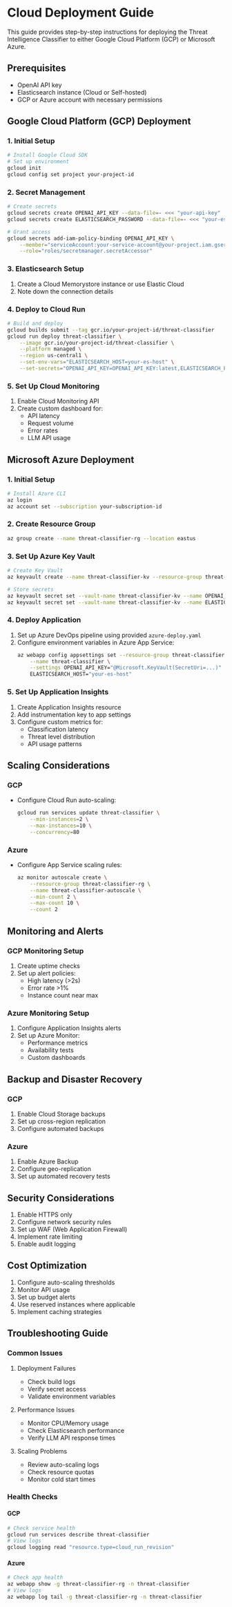 # Cloud Deployment Guide

This guide provides step-by-step instructions for deploying the Threat Intelligence Classifier to either Google Cloud Platform (GCP) or Microsoft Azure.

## Prerequisites

- OpenAI API key
- Elasticsearch instance (Cloud or Self-hosted)
- GCP or Azure account with necessary permissions

## Google Cloud Platform (GCP) Deployment

### 1. Initial Setup

```bash
# Install Google Cloud SDK
# Set up environment
gcloud init
gcloud config set project your-project-id
```

### 2. Secret Management

```bash
# Create secrets
gcloud secrets create OPENAI_API_KEY --data-file=- <<< "your-api-key"
gcloud secrets create ELASTICSEARCH_PASSWORD --data-file=- <<< "your-es-password"

# Grant access
gcloud secrets add-iam-policy-binding OPENAI_API_KEY \
    --member="serviceAccount:your-service-account@your-project.iam.gserviceaccount.com" \
    --role="roles/secretmanager.secretAccessor"
```

### 3. Elasticsearch Setup

1. Create a Cloud Memorystore instance or use Elastic Cloud
2. Note down the connection details

### 4. Deploy to Cloud Run

```bash
# Build and deploy
gcloud builds submit --tag gcr.io/your-project-id/threat-classifier
gcloud run deploy threat-classifier \
    --image gcr.io/your-project-id/threat-classifier \
    --platform managed \
    --region us-central1 \
    --set-env-vars="ELASTICSEARCH_HOST=your-es-host" \
    --set-secrets="OPENAI_API_KEY=OPENAI_API_KEY:latest,ELASTICSEARCH_PASSWORD=ELASTICSEARCH_PASSWORD:latest"
```

### 5. Set Up Cloud Monitoring

1. Enable Cloud Monitoring API
2. Create custom dashboard for:
   - API latency
   - Request volume
   - Error rates
   - LLM API usage

## Microsoft Azure Deployment

### 1. Initial Setup

```bash
# Install Azure CLI
az login
az account set --subscription your-subscription-id
```

### 2. Create Resource Group

```bash
az group create --name threat-classifier-rg --location eastus
```

### 3. Set Up Azure Key Vault

```bash
# Create Key Vault
az keyvault create --name threat-classifier-kv --resource-group threat-classifier-rg

# Store secrets
az keyvault secret set --vault-name threat-classifier-kv --name OPENAI_API_KEY --value "your-api-key"
az keyvault secret set --vault-name threat-classifier-kv --name ELASTICSEARCH_PASSWORD --value "your-es-password"
```

### 4. Deploy Application

1. Set up Azure DevOps pipeline using provided `azure-deploy.yaml`
2. Configure environment variables in Azure App Service:
   ```bash
   az webapp config appsettings set --resource-group threat-classifier-rg \
       --name threat-classifier \
       --settings OPENAI_API_KEY="@Microsoft.KeyVault(SecretUri=...)" \
       ELASTICSEARCH_HOST="your-es-host"
   ```

### 5. Set Up Application Insights

1. Create Application Insights resource
2. Add instrumentation key to app settings
3. Configure custom metrics for:
   - Classification latency
   - Threat level distribution
   - API usage patterns

## Scaling Considerations

### GCP
- Configure Cloud Run auto-scaling:
  ```bash
  gcloud run services update threat-classifier \
      --min-instances=2 \
      --max-instances=10 \
      --concurrency=80
  ```

### Azure
- Configure App Service scaling rules:
  ```bash
  az monitor autoscale create \
      --resource-group threat-classifier-rg \
      --name threat-classifier-autoscale \
      --min-count 2 \
      --max-count 10 \
      --count 2
  ```

## Monitoring and Alerts

### GCP Monitoring Setup
1. Create uptime checks
2. Set up alert policies:
   - High latency (>2s)
   - Error rate >1%
   - Instance count near max

### Azure Monitoring Setup
1. Configure Application Insights alerts
2. Set up Azure Monitor:
   - Performance metrics
   - Availability tests
   - Custom dashboards

## Backup and Disaster Recovery

### GCP
1. Enable Cloud Storage backups
2. Set up cross-region replication
3. Configure automated backups

### Azure
1. Enable Azure Backup
2. Configure geo-replication
3. Set up automated recovery tests

## Security Considerations

1. Enable HTTPS only
2. Configure network security rules
3. Set up WAF (Web Application Firewall)
4. Implement rate limiting
5. Enable audit logging

## Cost Optimization

1. Configure auto-scaling thresholds
2. Monitor API usage
3. Set up budget alerts
4. Use reserved instances where applicable
5. Implement caching strategies

## Troubleshooting Guide

### Common Issues

1. Deployment Failures
   - Check build logs
   - Verify secret access
   - Validate environment variables

2. Performance Issues
   - Monitor CPU/Memory usage
   - Check Elasticsearch performance
   - Verify LLM API response times

3. Scaling Problems
   - Review auto-scaling logs
   - Check resource quotas
   - Monitor cold start times

### Health Checks

#### GCP
```bash
# Check service health
gcloud run services describe threat-classifier
# View logs
gcloud logging read "resource.type=cloud_run_revision"
```

#### Azure
```bash
# Check app health
az webapp show -g threat-classifier-rg -n threat-classifier
# View logs
az webapp log tail -g threat-classifier-rg -n threat-classifier
```